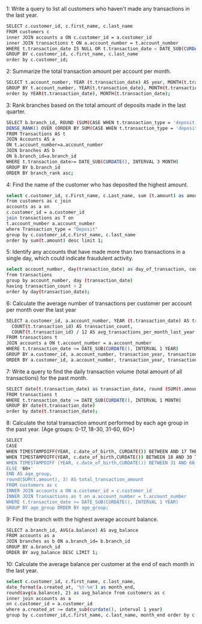 


1: Write a query to list all customers who haven't made any transactions in the last year.

```bash
SELECT c.customer_id, c.first_name, c.last_name
FROM customers c
inner JOIN accounts a ON c.customer_id = a.customer_id
inner JOIN transactions t ON a.account_number = t.account_number
WHERE t.transaction_date IS NULL OR t.transaction_date < DATE_SUB(CURDATE(), INTERVAL 1 YEAR)
GROUP BY c.customer_id, c.first_name, c.last_name
order by c.customer_id;
```

2: Summarize the total transaction amount per account per month.

```bash
SELECT t.account_number, YEAR (t.transaction_date) AS year, MONTH(t.transaction_date) AS month, SUM (t.amount) AS total_amount FROM transactions t
GROUP BY t.account_number, YEAR(t.transaction_date), MONTH(t.transaction_date)
order by YEAR(t.transaction_date), MONTH(t.transaction_date);
```

3: Rank branches based on the total amount of deposits made in the last quarter.
```bash
SELECT b.branch_id, ROUND (SUM(CASE WHEN t.transaction_type = 'deposit' THEN t.amount ELSE 0 END), 2) AS totaldeposit,
DENSE_RANK() OVER (ORDER BY SUM(CASE WHEN t.transaction_type = 'deposit' THEN t.amount ELSE 0 END) DESC) AS branch_rank
FROM Transactions AS t
JOIN Accounts AS a
ON t.account_number=a.account_number
JOIN branches AS b
ON b.branch_id=a.branch_id
WHERE t.transaction_date>= DATE_SUB(CURDATE(), INTERVAL 3 MONTH)
GROUP BY b.branch_id
ORDER BY branch_rank asc;
```

4: Find the name of the customer who has deposited the highest amount.
```bash
select c.customer_id, c.First_name, c.Last_name, sum (t.amount) as amount
from customers as c join
accounts as a on
c.customer_id = a.customer_id
join transactions as T on
t.account_number a.account_number
where Transaction_type = "Deposit"
group by c.customer_id,c.First_name, c.last_name
order by sum(t.amount) desc limit 1;
```

5: Identify any accounts that have made more than two transactions in a single day, which could indicate fraudulent activity.

```bash
select account_number, day(transaction_date) as day_of_transaction, count (transaction_id) as transaction_count
from transactions
group by account_number, day (transaction_date)
having transaction_count > 2
order by day(transaction_date);
```

6: Calculate the average number of transactions per customer per account per month over the last year

```bash
SELECT a.customer_id, a.account_number, YEAR (t.transaction_date) AS transaction_year, MONTH(t.transaction_date) AS transaction_month,
  COUNT(t.transaction_id) AS transaction_count,
  COUNT(t.transaction_id) / 12 AS avg_transactions_per_month_last_year
FROM transactions t
JOIN accounts a ON t.account_number = a.account_number
WHERE t.transaction_date >= DATE_SUB(CURDATE(), INTERVAL 1 YEAR)
GROUP BY a.customer_id, a.account_number, transaction_year, transaction_month
ORDER BY a.customer_id, a.account_number, transaction_year, transaction_month;
```

7: Write a query to find the daily transaction volume (total amount of all transactions) for the past month.

```bash
SELECT date(t.transaction_date) as transaction_date, round (SUM(t.amount), 2) AS daily_volume
FROM transactions t
WHERE t.transaction_date >= DATE_SUB(CURDATE(), INTERVAL 1 MONTH)
GROUP BY date(t.transaction_date)
order by date(t.transaction_date);
```


8: Calculate the total transaction amount performed by each age group in the past year.
(Age groups: 0-17, 18-30, 31-60, 60+)

```bash
SELECT
CASE
WHEN TIMESTAMPDIFF(YEAR, c.date_of_birth, CURDATE()) BETWEEN AND 17 THEN '0-17'
WHEN TIMESTAMPDIFF(YEAR, c.date_of_birth,CURDATE()) BETWEEN 18 AND 30 THEN '18-30"
WHEN TIMESTAMPDIFF (YEAR, c.date_of_birth,CURDATE()) BETWEEN 31 AND 60 THEN '31-60'
ELSE '60+'
END AS age_group,
round(SUM(t.amount), 3) AS total_transaction_amount
FROM customers as c
INNER JOIN accounts a ON a.customer_id = c.customer_id
INNER JOIN Transactions as t on a.account_number = t.account_number
WHERE t.transaction_date >= DATE_SUB(CURDATE(), INTERVAL 1 YEAR)
GROUP BY age_group ORDER BY age_group;
```


9: Find the branch with the highest average account balance.

```bash
SELECT a.branch_id, AVG(a.balance) AS avg_balance
FROM accounts as a
JOIN branches as b ON a.branch_id= b.branch_id
GROUP BY a.branch_id
ORDER BY avg_balance DESC LIMIT 1;
```

10: Calculate the average balance per customer at the end of each month in the last year.

```bash
select c.customer_id, c.first_name, c.last_name,
date_format(a.created_at, '%Y-%m') as month_end,
round(avg(a.balance), 2) as avg_balance from customers as c
inner join accounts as a
on c.customer_id = a.customer_id
where a.created_at >= date_sub(curdate(), interval 1 year)
group by c.customer_id,c.first_name, c.last_name, month_end order by c.customer_id;
```





